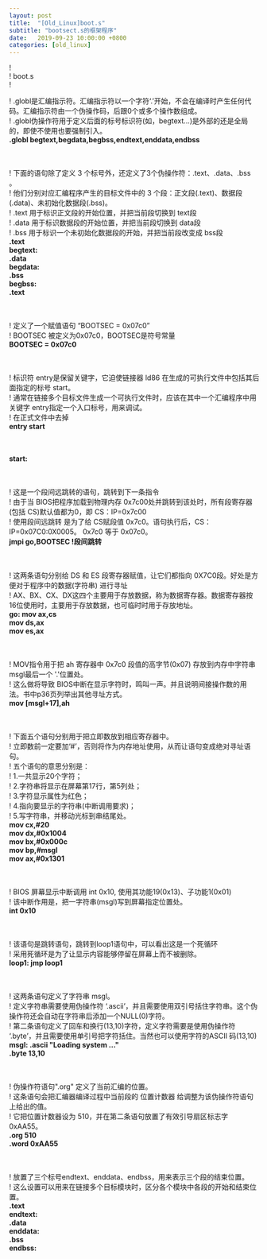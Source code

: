 ```yaml
---
layout: post
title:  "[Old_Linux]boot.s"
subtitle: "bootsect.s的框架程序"
date:   2019-09-23 10:00:00 +0800
categories: [old_linux]
---
```


! <br>
! boot.s <br>
!<br>


! .globl是汇编指示符。汇编指示符以一个字符‘.’开始，不会在编译时产生任何代码。汇编指示符由一个伪操作码，后跟0个或多个操作数组成。<br>
! .globl伪操作符用于定义后面的标号标识符(如，begtext...)是外部的还是全局的，即使不使用也要强制引入。<br>
**.globl begtext,begdata,begbss,endtext,enddata,endbss**<br><br><br>



! 下面的语句除了定义 3 个标号外，还定义了3个伪操作符：.text、.data、.bss 。<br>
! 他们分别对应汇编程序产生的目标文件中的 3 个段：正文段(.text)、数据段(.data)、未初始化数据段(.bss)。<br>
! .text 用于标识正文段的开始位置，并把当前段切换到 text段<br>
! .data 用于标识数据段的开始位置，并把当前段切换到 data段<br>
! .bss 用于标识一个未初始化数据段的开始，并把当前段改变成 bss段<br>
**.text**<br>
**begtext:**<br>
**.data**<br>
**begdata:**<br>
**.bss**<br>
**begbss:**<br>
**.text**<br><br><br>



! 定义了一个赋值语句 “BOOTSEC = 0x07c0”<br>
! BOOTSEC 被定义为0x07c0，BOOTSEC是符号常量<br>
**BOOTSEC = 0x07c0**<br><br><br>



! 标识符 entry是保留关键字，它迫使链接器 ld86 在生成的可执行文件中包括其后面指定的标号 start。<br>
! 通常在链接多个目标文件生成一个可执行文件时，应该在其中一个汇编程序中用关键字 entry指定一个入口标号，用来调试。<br>
! 在正式文件中去掉<br>
**entry start**<br><br><br>


**start:**<br><br><br>


! 这是一个段间远跳转的语句，跳转到下一条指令<br>
! 由于当 BIOS把程序加载到物理内存 0x7c00处并跳转到该处时，所有段寄存器(包括 CS)默认值都为0，即 CS：IP=0x7c00<br>
! 使用段间远跳转 是为了给 CS赋段值 0x7c0。语句执行后，CS：IP=0x07C0:0X0005。 0x7c0 等于 0x07c0。<br>
	**jmpi	go,BOOTSEC !段间跳转**<br><br><br>


! 这两条语句分别给 DS 和 ES 段寄存器赋值，让它们都指向 0X7C0段。好处是方便对于程序中的数据(字符串) 进行寻址<br>
! AX、BX、CX、DX这四个主要用于存放数据，称为数据寄存器。数据寄存器按16位使用时，主要用于存放数据，也可临时时用于存放地址。<br>
**go:	mov	ax,cs**<br>
	**mov	ds,ax**<br>
	**mov	es,ax**<br><br><br>


! MOV指令用于把 ah 寄存器中 0x7c0 段值的高字节(0x07) 存放到内存中字符串 msgl最后一个 '.'位置处。<br>
! 这么做将导致 BIOS中断在显示字符时，鸣叫一声。并且说明间接操作数的用法。书中p36页列举出其他寻址方式。<br>
	**mov	[msgl+17],ah**<br><br><br>


! 下面五个语句分别用于把立即数放到相应寄存器中。<br>
! 立即数前一定要加‘#’，否则将作为内存地址使用，从而让语句变成绝对寻址语句。<br>
! 五个语句的意思分别是：<br>
! 1.一共显示20个字符；<br>
! 2.字符串将显示在屏幕第17行，第5列处；<br>
! 3.字符显示属性为红色；<br>
! 4.指向要显示的字符串(中断调用要求)；<br>
! 5.写字符串，并移动光标到串结尾处。<br>
	**mov	cx,#20**<br>
	**mov	dx,#0x1004**<br>
	**mov	bx,#0x000c**<br>
	**mov	bp,#msgl**<br>
	**mov	ax,#0x1301**<br><br><br>


! BIOS 屏幕显示中断调用 int 0x10, 使用其功能19(0x13)、子功能1(0x01)<br>
! 该中断作用是，把一字符串(msgl)写到屏幕指定位置处。<br>
	**int	0x10**<br><br><br>


! 该语句是跳转语句，跳转到loop1语句中，可以看出这是一个死循环<br>
! 采用死循环是为了让显示内容能够停留在屏幕上而不被删除。<br>
**loop1:	jmp	loop1**<br><br><br>


! 这两条语句定义了字符串 msgl。<br>
! 定义字符串需要使用伪操作符 ‘.ascii’，并且需要使用双引号括住字符串。这个伪操作符还会自动在字符串后添加一个NULL(0)字符。<br>
! 第二条语句定义了回车和换行(13,10)字符，定义字符需要是使用伪操作符 ‘.byte’，并且需要使用单引号把字符括住。当然也可以使用字符的ASCII 码(13,10)<br>
**msgl:	.ascii	"Loading system ..."**<br>
	**.byte	13,10**<br><br><br>


! 伪操作符语句".org" 定义了当前汇编的位置。<br>
! 这条语句会把汇编器编译过程中当前段的 位置计数器 给调整为该伪操作符语句上给出的值。<br>
! 它把位置计数器设为 510，并在第二条语句放置了有效引导扇区标志字 0xAA55。<br>
**.org 510**<br>
	**.word 0xAA55**<br><br><br>


! 放置了三个标号endtext、enddata、endbss，用来表示三个段的结束位置。<br>
! 这么设置可以用来在链接多个目标模块时，区分各个模块中各段的开始和结束位置。<br>
**.text**<br>
**endtext:**<br>
**.data**<br>
**enddata:**<br>
**.bss**<br>
**endbss:**<br><br><br>






































